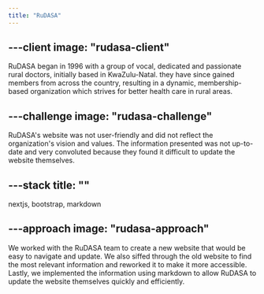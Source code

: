 ```yaml
---
title: "RuDASA"
---
```


---client
image: "rudasa-client"
---

RuDASA began in 1996 with a group of vocal, dedicated and passionate rural doctors, initially based in KwaZulu-Natal. they have since gained members from across the country, resulting in a dynamic, membership-based organization which strives for better health care in rural areas.

---challenge
image: "rudasa-challenge"
---

RuDASA's website was not user-friendly and did not reflect the organization's vision and values. The information presented was not up-to-date and very
convoluted because they found it difficult to update the website themselves.

---stack
title: ""
---

nextjs, bootstrap, markdown

---approach
image: "rudasa-approach"
---

We worked with the RuDASA team to create a new website that would be easy to navigate and update. We also siffed through the old website to find the most relevant information and reworked it to make it more accessible. Lastly, we implemented the information using markdown to allow RuDASA to update the website themselves quickly and efficiently.